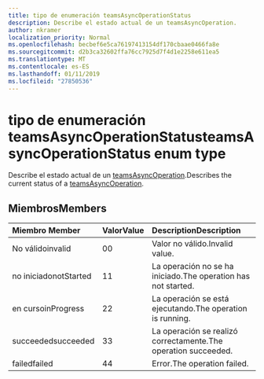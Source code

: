 ```yaml
---
title: tipo de enumeración teamsAsyncOperationStatus
description: Describe el estado actual de un teamsAsyncOperation.
author: nkramer
localization_priority: Normal
ms.openlocfilehash: becbef6e5ca76197413154df170cbaae0466fa8e
ms.sourcegitcommit: d2b3ca32602ffa76cc7925d7f4d1e2258e611ea5
ms.translationtype: MT
ms.contentlocale: es-ES
ms.lasthandoff: 01/11/2019
ms.locfileid: "27850536"
---
```

# <a name="teamsasyncoperationstatus-enum-type"></a><span data-ttu-id="495a6-103">tipo de enumeración teamsAsyncOperationStatus</span><span class="sxs-lookup"><span data-stu-id="495a6-103">teamsAsyncOperationStatus enum type</span></span>



<span data-ttu-id="495a6-104">Describe el estado actual de un [teamsAsyncOperation](teamsasyncoperation.md).</span><span class="sxs-lookup"><span data-stu-id="495a6-104">Describes the current status of a [teamsAsyncOperation](teamsasyncoperation.md).</span></span>

## <a name="members"></a><span data-ttu-id="495a6-105">Miembros</span><span class="sxs-lookup"><span data-stu-id="495a6-105">Members</span></span>

| <span data-ttu-id="495a6-106">Miembro	</span><span class="sxs-lookup"><span data-stu-id="495a6-106">Member</span></span> | <span data-ttu-id="495a6-107">Valor</span><span class="sxs-lookup"><span data-stu-id="495a6-107">Value</span></span>| <span data-ttu-id="495a6-108">Description</span><span class="sxs-lookup"><span data-stu-id="495a6-108">Description</span></span> |
|:---------------|:--------|:----------|
|<span data-ttu-id="495a6-109">No válido</span><span class="sxs-lookup"><span data-stu-id="495a6-109">invalid</span></span>|<span data-ttu-id="495a6-110">0</span><span class="sxs-lookup"><span data-stu-id="495a6-110">0</span></span>|<span data-ttu-id="495a6-111">Valor no válido.</span><span class="sxs-lookup"><span data-stu-id="495a6-111">Invalid value.</span></span>|
|<span data-ttu-id="495a6-112">no iniciado</span><span class="sxs-lookup"><span data-stu-id="495a6-112">notStarted</span></span>|<span data-ttu-id="495a6-113">1</span><span class="sxs-lookup"><span data-stu-id="495a6-113">1</span></span>|<span data-ttu-id="495a6-114">La operación no se ha iniciado.</span><span class="sxs-lookup"><span data-stu-id="495a6-114">The operation has not started.</span></span>|
|<span data-ttu-id="495a6-115">en curso</span><span class="sxs-lookup"><span data-stu-id="495a6-115">inProgress</span></span>|<span data-ttu-id="495a6-116">2</span><span class="sxs-lookup"><span data-stu-id="495a6-116">2</span></span>|<span data-ttu-id="495a6-117">La operación se está ejecutando.</span><span class="sxs-lookup"><span data-stu-id="495a6-117">The operation is running.</span></span>|
|<span data-ttu-id="495a6-118">succeeded</span><span class="sxs-lookup"><span data-stu-id="495a6-118">succeeded</span></span>|<span data-ttu-id="495a6-119">3</span><span class="sxs-lookup"><span data-stu-id="495a6-119">3</span></span>|<span data-ttu-id="495a6-120">La operación se realizó correctamente.</span><span class="sxs-lookup"><span data-stu-id="495a6-120">The operation succeeded.</span></span>|
|<span data-ttu-id="495a6-121">failed</span><span class="sxs-lookup"><span data-stu-id="495a6-121">failed</span></span>|<span data-ttu-id="495a6-122">4</span><span class="sxs-lookup"><span data-stu-id="495a6-122">4</span></span>|<span data-ttu-id="495a6-123">Error.</span><span class="sxs-lookup"><span data-stu-id="495a6-123">The operation failed.</span></span>|

